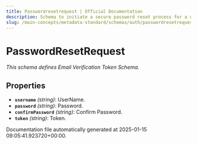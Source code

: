 ```yaml
---
title: Passwordresetrequest | Official Documentation
description: Schema to initiate a secure password reset process for a user account.
slug: /main-concepts/metadata-standard/schemas/auth/passwordresetrequest
---
```


# PasswordResetRequest

*This schema defines Email Verification Token Schema.*

## Properties

- **`username`** *(string)*: UserName.
- **`password`** *(string)*: Password.
- **`confirmPassword`** *(string)*: Confirm Password.
- **`token`** *(string)*: Token.


Documentation file automatically generated at 2025-01-15 09:05:41.923720+00:00.
